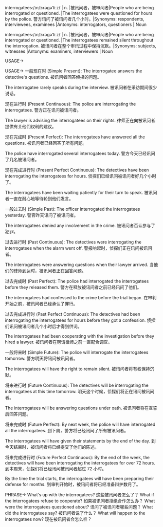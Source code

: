 interrogatees:/ɪnˌtɛrəɡəˈtiːz/ | n. |被讯问者，被审问者|People who are being interrogated or questioned. |The interrogatees were questioned for hours by the police. 警方讯问了被讯问者几个小时。|Synonyms: respondents, interviewees, examinees |Antonyms: interrogators, questioners | Noun

interrogatees:/ɪnˌtɛrəɡəˈtiːz/ | n. |被讯问者，被审问者|People who are being interrogated or questioned. |The interrogatees remained silent throughout the interrogation. 被讯问者在整个审讯过程中保持沉默。|Synonyms: subjects, witnesses |Antonyms: examiners, interviewers | Noun


USAGE->

USAGE->
一般现在时 (Simple Present):
The interrogatee answers the detective's questions. 被讯问者回答侦探的问题。

The interrogatee rarely speaks during the interview.  被讯问者在采访期间很少说话。


现在进行时 (Present Continuous):
The police are interrogating the interrogatees. 警方正在讯问被讯问者。

The lawyer is advising the interrogatees on their rights. 律师正在向被讯问者提供有关他们权利的建议。


现在完成时 (Present Perfect):
The interrogatees have answered all the questions. 被讯问者已经回答了所有问题。

The police have interrogated several interrogatees today. 警方今天已经讯问了几名被讯问者。


现在完成进行时 (Present Perfect Continuous):
The detectives have been interrogating the interrogatees for hours.  侦探们已经讯问被讯问者好几个小时了。

The interrogatees have been waiting patiently for their turn to speak. 被讯问者一直在耐心地等待轮到他们发言。


一般过去时 (Simple Past):
The officer interrogated the interrogatees yesterday. 警官昨天讯问了被讯问者。

The interrogatees denied any involvement in the crime. 被讯问者否认参与了犯罪。


过去进行时 (Past Continuous):
The detectives were interrogating the interrogatees when the alarm went off.  警报响起时，侦探们正在讯问被讯问者。

The interrogatees were answering questions when their lawyer arrived. 当他们的律师到达时，被讯问者正在回答问题。


过去完成时 (Past Perfect):
The police had interrogated the interrogatees before they released them. 警方在释放被讯问者之前已经讯问了他们。

The interrogatees had confessed to the crime before the trial began.  在审判开始之前，被讯问者已经承认了罪行。


过去完成进行时 (Past Perfect Continuous):
The detectives had been interrogating the interrogatees for hours before they got a confession. 侦探们讯问被讯问者几个小时后才得到供词。

The interrogatees had been cooperating with the investigation before they hired a lawyer.  被讯问者在聘请律师之前一直配合调查。


一般将来时 (Simple Future):
The police will interrogate the interrogatees tomorrow. 警方明天将讯问被讯问者。

The interrogatees will have the right to remain silent. 被讯问者将有权保持沉默。


将来进行时 (Future Continuous):
The detectives will be interrogating the interrogatees at this time tomorrow.  明天这个时候，侦探们将正在讯问被讯问者。

The interrogatees will be answering questions under oath. 被讯问者将在宣誓后回答问题。


将来完成时 (Future Perfect):
By next week, the police will have interrogated all the interrogatees. 到下周，警方将已经讯问了所有被讯问者。

The interrogatees will have given their statements by the end of the day. 到今天结束时，被讯问者将已经提交了他们的陈述。


将来完成进行时 (Future Perfect Continuous):
By the end of the week, the detectives will have been interrogating the interrogatees for over 72 hours.  到本周末，侦探们将已经讯问被讯问者超过 72 小时。

By the time the trial starts, the interrogatees will have been preparing their defense for months. 到审判开始时，被讯问者将已经准备辩护数月了。


PHRASE->
What's up with the interrogatees?  这些被讯问者怎么了？
What if the interrogatees refuse to cooperate? 如果被讯问者拒绝合作怎么办？
What were the interrogatees questioned about?  讯问了被讯问者哪些问题？
What did the interrogatees say? 被讯问者说了什么？
What will happen to the interrogatees now? 现在被讯问者会怎么样？
